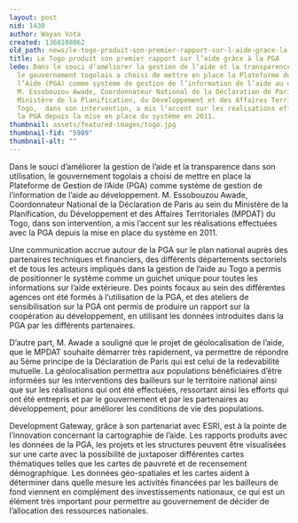 ```yaml
---
layout: post
nid: 1430
author: Wayan Vota
created: 1368108062
old_path: news/le-togo-produit-son-premier-rapport-sur-l-aide-grace-la-pga
title: Le Togo produit son premier rapport sur l’aide grâce à la PGA
lede: Dans le souci d’améliorer la gestion de l’aide et la transparence dans son utilisation,
  le gouvernement togolais a choisi de mettre en place la Plateforme de Gestion de
  l’Aide (PGA) comme système de gestion de l’information de l’aide au développement.
  M. Essobouzou Awade, Coordonnateur National de la Déclaration de Paris au sein du
  Ministère de la Planification, du Développement et des Affaires Territoriales (MPDAT)  du
  Togo,  dans son intervention, a mis l’accent sur les réalisations effectuées avec
  la PGA depuis la mise en place du système en 2011.
thumbnail: assets/featured-images/togo.jpg
thumbnail-fid: "5989"
thumbnail-alt: ""
---
```


Dans le souci d’améliorer la gestion de l’aide et la transparence dans son utilisation, le gouvernement togolais a choisi de mettre en place la Plateforme de Gestion de l’Aide (PGA) comme système de gestion de l’information de l’aide au développement. M. Essobouzou Awade, Coordonnateur National de la Déclaration de Paris au sein du Ministère de la Planification, du Développement et des Affaires Territoriales (MPDAT) du Togo, dans son intervention, a mis l’accent sur les réalisations effectuées avec la PGA depuis la mise en place du système en 2011.

Une communication accrue autour de la PGA sur le plan national auprès des partenaires techniques et financiers, des différents départements sectoriels et de tous les acteurs impliqués dans la gestion de l’aide au Togo a permis de positionner le système comme un guichet unique pour toutes les informations sur l’aide extérieure. Des points focaux au sein des différentes agences ont été formés à l’utilisation de la PGA, et des ateliers de sensibilisation sur la PGA ont permis de produire un rapport sur la coopération au développement, en utilisant les données introduites dans la PGA par les différents partenaires.

D’autre part, M. Awade a souligné que le projet de géolocalisation de l’aide, que le MPDAT souhaite démarrer très rapidement, va permettre de répondre au 5ème principe de la Déclaration de Paris qui est celui de la redevabilité mutuelle. La géolocalisation permettra aux populations bénéficiaires d’être informées sur les interventions des bailleurs sur le territoire national ainsi que sur les réalisations qui ont été effectuées, ressortant ainsi les efforts qui ont été entrepris et par le gouvernement et par les partenaires au développement, pour améliorer les conditions de vie des populations.

Development Gateway, grâce à son partenariat avec ESRI, est à la pointe de l’innovation concernant la cartographie de l’aide. Les rapports produits avec les données de la PGA, les projets et les structures peuvent être visualisées sur une carte avec la possibilité de juxtaposer différentes cartes thématiques telles que les cartes de pauvreté et de recensement démographique. Les données géo-spatiales et les cartes aident à déterminer dans quelle mesure les activités financées par les bailleurs de fond viennent en complément des investissements nationaux, ce qui est un élément très important pour permettre au gouvernement de décider de l’allocation des ressources nationales.

